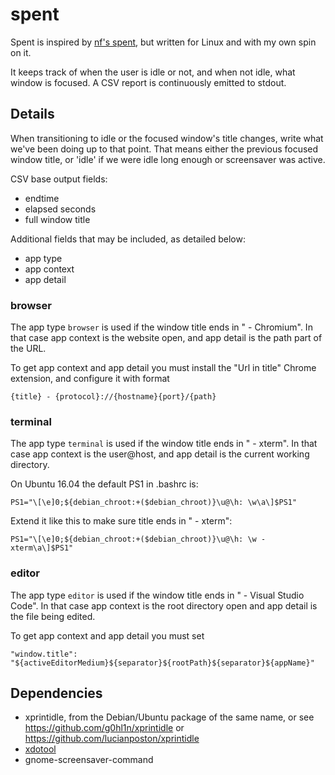 # spent

Spent is inspired by [nf's spent](https://gist.github.com/nf/7d378cb9417144caf272),
but written for Linux and with my own spin on it. 

It keeps track of when the user is idle or not, and when not idle, what window is focused.
A CSV report is continuously emitted to stdout.

## Details 

When transitioning to idle or the focused window's title changes, write what
we've been doing up to that point. That means either the previous focused
window title, or 'idle' if we were idle long enough or screensaver was active.

CSV base output fields:
- endtime
- elapsed seconds
- full window title

Additional fields that may be included, as detailed below:
- app type
- app context
- app detail

### browser

The app type `browser` is used if the window title ends in " - Chromium".
In that case app context is the website open, and app detail is the path part of the URL.

To get app context and app detail you must install the "Url in title" Chrome extension, 
and configure it with format 

```
{title} - {protocol}://{hostname}{port}/{path}
```

### terminal

The app type `terminal` is used if the window title ends in " - xterm".
In that case app context is the user@host, and app detail is the current working directory.

On Ubuntu 16.04 the default PS1 in .bashrc is:

```
PS1="\[\e]0;${debian_chroot:+($debian_chroot)}\u@\h: \w\a\]$PS1"
```

Extend it like this to make sure title ends in " - xterm":

```
PS1="\[\e]0;${debian_chroot:+($debian_chroot)}\u@\h: \w - xterm\a\]$PS1"
```

### editor

The app type `editor` is used if the window title ends in " - Visual Studio Code".
In that case app context is the root directory open and app detail is the file being edited.

To get app context and app detail you must set

```
"window.title": "${activeEditorMedium}${separator}${rootPath}${separator}${appName}"
```

## Dependencies
- xprintidle, from the Debian/Ubuntu package of the same name, or see https://github.com/g0hl1n/xprintidle or https://github.com/lucianposton/xprintidle
- [xdotool](https://www.semicomplete.com/projects/xdotool/)
- gnome-screensaver-command